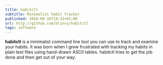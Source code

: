 ```yaml
---
title: habitctl
subtitle: Minimalist habit tracker
published: 2018-09-16T19:33+02:00
url: http://github.com/blinry/habitctl
tags: software
---
```


**habitctl** is a minimalist command line tool you can use to track and examine your habits. It was born when I grew frustrated with tracking my habits in plain text files using hand-drawn ASCII tables. habitctl tries to get the job done and then get out of your way.
